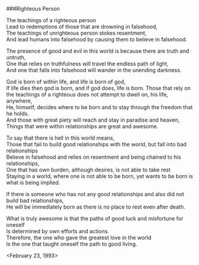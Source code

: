 ###Righteous Person The teachings of a righteous person  Lead to redemptions of those that are drowning in falsehood,  The teachings of unrighteous person stokes resentment,   And lead humans into falsehood by causing them to believe in falsehood.  The presence of good and evil in this world is because there are truth and untruth,  One that relies on truthfulness will travel the endless path of light,  And one that falls into falsehood will wander in the unending darkness.     God is born of within life, and life is born of god,  If life dies then god is born, and if god does, life is born. Those that rely on the teachings of a righteous does not attempt to dwell on, his life, anywhere,  He, himself, decides where to be born and to stay through the freedom that he holds.  And those with great piety will reach and stay in paradise and heaven,  Things that were within relationships are great and awesome.   To say that there is hell in this world means,  Those that fail to build good relationships with the world, but fall into bad relationships  Believe in falsehood and relies on resentment and being chained to his relationships,  One that has own burden, although desires, is not able to take rest  Staying in a world, where one is not able to be born, yet wants to be born is what is being implied.  If there is someone who has not any good relationships and also did not build bad relationships,  He will be immediately born as there is no place to rest even after death.   What is truly awesome is that the paths of good luck and misfortune for oneself  Is determined by own efforts and actions.  Therefore, the one who gave the greatest love in the world  Is the one that taught oneself the path to good living.   &lt;February 23, 1993&gt;	